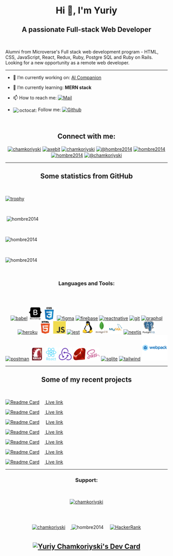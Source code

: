 <h1 align="center">Hi 👋, I'm Yuriy</h1>
<h2 align="center">A passionate Full-stack Web Developer</h2></br>

<p>Alumni from Microverse's Full stack web development program - HTML, CSS, JavaScript, React, Redux, Ruby, Postgre SQL and Ruby on Rails.
Looking for a new opportunity as a remote web developer.</p>

<!-- What I have build in the past:</br>
From a single static web site: [Heliantheae v.2.01](https://heliantheae.netlify.app/en/index_en.html) (prototype)</br>
To full blown dynamic website, blog and online store: [Heliantheae v.3+](https://en.heliantheae.bg/) -->

---

- 🔭 I’m currently working on: [AI Companion](https://github.com/Hombre2014/ai-companion)
- 🌱 I’m currently learning: **MERN stack**

- 📫 How to reach me: <a href="mailto:chamkoriyski@gmail.com"><img src="https://img.shields.io/badge/Gmail-chamkoriyski@gmail.com-blue?logo=Gmail&amp;logoColor=red&amp;labelColor=white" alt="Mail" data-canonical-src="https://img.shields.io/badge/Gmail-chamkoriyski@gmail.com-blue?logo=Gmail&amp;logoColor=red&amp;labelColor=white" style="max-width: 100%;"></a>
- <img class="emoji" title=":octocat:" alt=":octocat:" src="https://github.githubassets.com/images/icons/emoji/octocat.png" height="20" width="20" align="absmiddle"> Follow me: <a href="https://github.com/Hombre2014"><img src="https://img.shields.io/github/followers/Hombre2014?label=Follow%20Me&amp;style=social" alt="Github" data-canonical-src="https://img.shields.io/github/followers/Hombre2014?label=Follow%20Me&amp;style=social" style="max-width: 100%;"></a>

</br>
<h2 align="center">Connect with me:</h2>
<p align="center">
<a href="https://twitter.com/chamkoriyski" target="blank"><img align="center" src="https://raw.githubusercontent.com/rahuldkjain/github-profile-readme-generator/master/src/images/icons/Social/twitter.svg" alt="chamkoriyski" height="30" width="40" /></a>
<a href="https://linkedin.com/in/axebit" target="blank"><img align="center" src="https://raw.githubusercontent.com/rahuldkjain/github-profile-readme-generator/master/src/images/icons/Social/linked-in-alt.svg" alt="axebit" height="30" width="40" /></a>
<a href="https://www.hackerrank.com/chamkoriyski" target="blank"><img align="center" src="https://raw.githubusercontent.com/rahuldkjain/github-profile-readme-generator/master/src/images/icons/Social/hackerrank.svg" alt="chamkoriyski" height="30" width="40" /></a>
<a href="https://codepen.io/@hombre2014" target="blank"><img align="center" src="https://raw.githubusercontent.com/rahuldkjain/github-profile-readme-generator/master/src/images/icons/Social/codepen.svg" alt="@hombre2014" height="30" width="40" /></a>
<a href="https://stackoverflow.com/users/hombre2014" target="blank"><img align="center" src="https://raw.githubusercontent.com/rahuldkjain/github-profile-readme-generator/master/src/images/icons/Social/stack-overflow.svg" alt="hombre2014" height="30" width="40" /></a>
<a href="https://codesandbox.com/hombre2014" target="blank"><img align="center" src="https://raw.githubusercontent.com/rahuldkjain/github-profile-readme-generator/master/src/images/icons/Social/codesandbox.svg" alt="hombre2014" height="30" width="40" /></a>
<a href="https://medium.com/@chamkoriyski" target="blank"><img align="center" src="https://raw.githubusercontent.com/rahuldkjain/github-profile-readme-generator/master/src/images/icons/Social/medium.svg" alt="@chamkoriyski" height="30" width="40" /></a>
</p>

---

<h2 align="center">Some statistics from GitHub</h2></br>

[![trophy](https://github-profile-trophy.vercel.app/?username=Hombre2014&margin-w=15)](https://github.com/ryo-ma/github-profile-trophy)

</br><p>&nbsp;<img align="center" src="https://github-readme-stats.vercel.app/api?username=hombre2014&show_icons=true&locale=en" alt="hombre2014" /></p></br>

<p><img align="center" src="https://github-readme-streak-stats.herokuapp.com/?user=hombre2014&" alt="hombre2014" /></p></br>

<p><img align="center" src="https://github-readme-stats.vercel.app/api/top-langs?username=hombre2014&show_icons=true&locale=en&layout=compact" alt="hombre2014" /></p></br>

<h3 align="center">Languages and Tools:</h3></br></br>
<p align="center"> <a href="https://babeljs.io/" target="_blank" rel="noreferrer"> <img src="https://www.vectorlogo.zone/logos/babeljs/babeljs-icon.svg" alt="babel" width="40" height="40"/></a> <a href="https://getbootstrap.com" target="_blank" rel="noreferrer"> <img src="https://raw.githubusercontent.com/devicons/devicon/master/icons/bootstrap/bootstrap-plain-wordmark.svg" alt="bootstrap" width="40" height="40"/></a> <a href="https://www.w3schools.com/css/" target="_blank" rel="noreferrer"> <img src="https://raw.githubusercontent.com/devicons/devicon/master/icons/css3/css3-original-wordmark.svg" alt="css3" width="40" height="40"/></a> <a href="https://www.figma.com/" target="_blank" rel="noreferrer"> <img src="https://www.vectorlogo.zone/logos/figma/figma-icon.svg" alt="figma" width="40" height="40"/></a> <a href="https://firebase.google.com/" target="_blank" rel="noreferrer"> <img src="https://www.vectorlogo.zone/logos/firebase/firebase-icon.svg" alt="firebase" width="40" height="40"/></a> <a href="https://reactnative.dev/" target="_blank" rel="noreferrer"> <img src="https://reactnative.dev/img/header_logo.svg" alt="reactnative" width="40" height="40"/></a> <a href="https://git-scm.com/" target="_blank" rel="noreferrer"> <img src="https://www.vectorlogo.zone/logos/git-scm/git-scm-icon.svg" alt="git" width="40" height="40"/></a> <a href="https://graphql.org" target="_blank" rel="noreferrer"> <img src="https://www.vectorlogo.zone/logos/graphql/graphql-icon.svg" alt="graphql" width="40" height="40"/></a> <a href="https://heroku.com" target="_blank" rel="noreferrer"> <img src="https://www.vectorlogo.zone/logos/heroku/heroku-icon.svg" alt="heroku" width="40" height="40"/></a> <a href="https://www.w3.org/html/" target="_blank" rel="noreferrer"> <img src="https://raw.githubusercontent.com/devicons/devicon/master/icons/html5/html5-original-wordmark.svg" alt="html5" width="40" height="40"/></a> <a href="https://developer.mozilla.org/en-US/docs/Web/JavaScript" target="_blank" rel="noreferrer"> <img src="https://raw.githubusercontent.com/devicons/devicon/master/icons/javascript/javascript-original.svg" alt="javascript" width="40" height="40"/></a> <a href="https://jestjs.io" target="_blank" rel="noreferrer"> <img src="https://www.vectorlogo.zone/logos/jestjsio/jestjsio-icon.svg" alt="jest" width="40" height="40"/></a> <a href="https://www.linux.org/" target="_blank" rel="noreferrer"> <img src="https://raw.githubusercontent.com/devicons/devicon/master/icons/linux/linux-original.svg" alt="linux" width="40" height="40"/></a> <a href="https://www.mongodb.com/" target="_blank" rel="noreferrer"> <img src="https://raw.githubusercontent.com/devicons/devicon/master/icons/mongodb/mongodb-original-wordmark.svg" alt="mongodb" width="40" height="40"/></a> <a href="https://www.mysql.com/" target="_blank" rel="noreferrer"> <img src="https://raw.githubusercontent.com/devicons/devicon/master/icons/mysql/mysql-original-wordmark.svg" alt="mysql" width="40" height="40"/></a> <a href="https://nextjs.org/" target="_blank" rel="noreferrer"> <img src="https://cdn.worldvectorlogo.com/logos/nextjs-2.svg" alt="nextjs" width="40" height="40"/></a> <a href="https://www.postgresql.org" target="_blank" rel="noreferrer"> <img src="https://raw.githubusercontent.com/devicons/devicon/master/icons/postgresql/postgresql-original-wordmark.svg" alt="postgresql" width="40" height="40"/></a> <a href="https://postman.com" target="_blank" rel="noreferrer"> <img src="https://www.vectorlogo.zone/logos/getpostman/getpostman-icon.svg" alt="postman" width="40" height="40"/></a> <a href="https://rubyonrails.org" target="_blank" rel="noreferrer"> <img src="https://raw.githubusercontent.com/devicons/devicon/master/icons/rails/rails-original-wordmark.svg" alt="rails" width="40" height="40"/></a> <a href="https://reactjs.org/" target="_blank" rel="noreferrer"> <img src="https://raw.githubusercontent.com/devicons/devicon/master/icons/react/react-original-wordmark.svg" alt="react" width="40" height="40"/></a> <a href="https://redux.js.org" target="_blank" rel="noreferrer"> <img src="https://raw.githubusercontent.com/devicons/devicon/master/icons/redux/redux-original.svg" alt="redux" width="40" height="40"/></a> <a href="https://www.ruby-lang.org/en/" target="_blank" rel="noreferrer"> <img src="https://raw.githubusercontent.com/devicons/devicon/master/icons/ruby/ruby-original.svg" alt="ruby" width="40" height="40"/></a> <a href="https://sass-lang.com" target="_blank" rel="noreferrer"> <img src="https://raw.githubusercontent.com/devicons/devicon/master/icons/sass/sass-original.svg" alt="sass" width="40" height="40"/></a> <a href="https://www.sqlite.org/" target="_blank" rel="noreferrer"> <img src="https://www.vectorlogo.zone/logos/sqlite/sqlite-icon.svg" alt="sqlite" width="40" height="40"/></a> <a href="https://tailwindcss.com/" target="_blank" rel="noreferrer"> <img src="https://www.vectorlogo.zone/logos/tailwindcss/tailwindcss-icon.svg" alt="tailwind" width="40" height="40"/></a> <a href="https://webpack.js.org" target="_blank" rel="noreferrer"> <img src="https://raw.githubusercontent.com/devicons/devicon/d00d0969292a6569d45b06d3f350f463a0107b0d/icons/webpack/webpack-original-wordmark.svg" alt="webpack" width="80" height="80"/></a> </p>

---

<h2 align="center">Some of my recent projects</h2></br>

[![Readme Card](https://github-readme-stats.vercel.app/api/pin/?username=Hombre2014&repo=Portfolio-tracker)](https://github.com/Hombre2014/Portfolio-tracker)<a href="https://portfolio-tracker-production.up.railway.app/" target="_blank" rel="noreferrer noopener" style="margin-left: 1rem;"> Live link</a>

[![Readme Card](https://github-readme-stats.vercel.app/api/pin/?username=Hombre2014&repo=Dashboard)](https://github.com/Hombre2014/Dashboard)<a href="https://yuriy-dashboard.netlify.app/" target="_blank" rel="noreferrer noopener" style="margin-left: 1rem;"> Live link</a>

[![Readme Card](https://github-readme-stats.vercel.app/api/pin/?username=Hombre2014&repo=tiktik_app)](https://github.com/Hombre2014/tiktik_app) <a href="https://rodata-tiktik.netlify.app/" target="_blank" rel="noreferrer noopener" style="margin-left: 1rem;">Live link</a>

[![Readme Card](https://github-readme-stats.vercel.app/api/pin/?username=Hombre2014&repo=My-React-Portfolio)](https://github.com/Hombre2014/My-React-Portfolio)<a href="https://yuriy-portfolio.netlify.app/" target="_blank" rel="noreferrer noopener" style="margin-left: 1rem;"> Live link</a>

[![Readme Card](https://github-readme-stats.vercel.app/api/pin/?username=Hombre2014&repo=Budget)](https://github.com/Hombre2014/Budget)<a href="https://yuriy-budget-tracker.herokuapp.com/" target="_blank" rel="noreferrer noopener" style="margin-left: 1rem;"> Live link</a>

[![Readme Card](https://github-readme-stats.vercel.app/api/pin/?username=Hombre2014&repo=Send-Crypto)](https://github.com/Hombre2014/Send-Crypto)<a href="https://send-ethereum.netlify.app/" target="_blank" rel="noreferrer noopener" style="margin-left: 1rem;"> Live link</a>

[![Readme Card](https://github-readme-stats.vercel.app/api/pin/?username=Hombre2014&repo=Cryptoverse)](https://github.com/Hombre2014/Cryptoverse)<a href="https://yuriy-cryptoverse.netlify.app/" target="_blank" rel="noreferrer noopener" style="margin-left: 1rem;"> Live link</a>

---

<h3 align="center">Support:</h3></br>
<p align="center"><a href="https://www.buymeacoffee.com/chamkoriyski"> <img align="center" src="https://cdn.buymeacoffee.com/buttons/v2/default-yellow.png" height="50" width="210" alt="chamkoriyski" /></a></p><br><br>

<p align="center"><a href="https://twitter.com/Chamkoriyski" target="blank">
<img src="https://img.shields.io/twitter/follow/Chamkoriyski?logo=twitter&style=for-the-badge" alt="chamkoriyski" style="margin-right: 1rem;" />
</a>
<img src="https://komarev.com/ghpvc/?username=hombre2014&label=Profile%20views&color=0e75b6&style=flat" alt="hombre2014" style="margin-right: 1rem;"/>
<a href="https://www.hackerrank.com/chamkoriyski" rel="nofollow"><img src="https://camo.githubusercontent.com/2500e7254bddd53d40d5bfd313d463d5cdff3c29f5bf254d9d7e6a681674fb5f/68747470733a2f2f696d672e736869656c64732e696f2f62616467652f2d4861636b657272616e6b2d3245433836363f7374796c653d666f722d7468652d6261646765266c6f676f3d4861636b657252616e6b266c6f676f436f6c6f723d7768697465" alt="HackerRank" data-canonical-src="https://img.shields.io/badge/-Hackerrank-2EC866?style=for-the-badge&amp;logo=HackerRank&amp;logoColor=white" style="max-width: 100%;"></a>
</p>

# <h2 align="center"><a href="https://app.daily.dev/Hombre2014"><img src="https://api.daily.dev/devcards/db2968d321b04e23b66c51e1359a7ac3.png?r=u3x" width="300" alt="Yuriy Chamkoriyski's Dev Card"/></a></h2>
